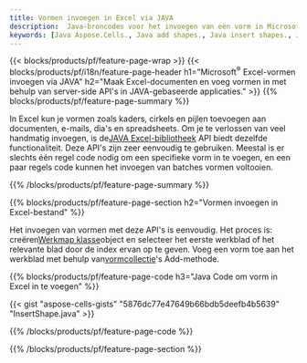 ```yaml
---
title: Vormen invoegen in Excel via JAVA
description:  Java-broncodes voor het invoegen van een vorm in Microsoft Excel-bestanden met behulp van de JAVA-bibliotheek.
keywords: [Java Aspose.Cells., Java add shapes., Java insert shapes., Java create shapes]
---
```

{{< blocks/products/pf/feature-page-wrap >}}
{{< blocks/products/pf/i18n/feature-page-header h1="Microsoft<sup>&reg;</sup> Excel-vormen invoegen via JAVA" h2="Maak Excel-documenten en voeg vormen in met behulp van server-side API\'s in JAVA-gebaseerde applicaties." >}}
{{% blocks/products/pf/feature-page-summary %}}

 In Excel kun je vormen zoals kaders, cirkels en pijlen toevoegen aan documenten, e-mails, dia's en spreadsheets. Om je te verlossen van veel handmatig invoegen, is de[JAVA Excel-bibliotheek](https://releases.aspose.com/cells/java/) API biedt dezelfde functionaliteit. Deze API's zijn zeer eenvoudig te gebruiken. Meestal is er slechts één regel code nodig om een specifieke vorm in te voegen, en een paar regels code kunnen het invoegen van batches vormen voltooien.

{{% /blocks/products/pf/feature-page-summary %}}

{{% blocks/products/pf/feature-page-section h2="Vormen invoegen in Excel-bestand" %}}

 Het invoegen van vormen met deze API's is eenvoudig. Het proces is: creëren[Werkmap klasse](https://reference.aspose.com/cells/java/com.aspose.cells/workbook/)object en selecteer het eerste werkblad of het relevante blad door de index ervan op te geven. Voeg een vorm toe aan het werkblad met behulp van[vormcollectie](https://reference.aspose.com/cells/java/com.aspose.cells/shapecollection/)'s Add-methode.

{{% blocks/products/pf/feature-page-code h3="Java Code om vorm in Excel in te voegen" %}}

{{< gist "aspose-cells-gists" "5876dc77e47649b66bdb5deefb4b5639" "InsertShape.java" >}}

{{% /blocks/products/pf/feature-page-code %}}

{{% /blocks/products/pf/feature-page-section %}}
